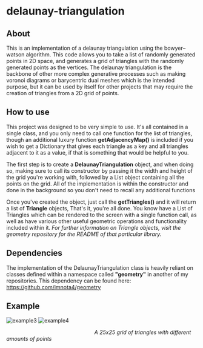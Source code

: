 # delaunay-triangulation
## About
This is an implementation of a delaunay triangulation using the bowyer–watson algorithm. This code allows you to take a list of randomly generated points in 2D space, and generates a grid of triangles with the randomly generated points as the vertices. The delaunay triangulation is the backbone of other more complex generative processes such as making voronoi diagrams or barycentric dual meshes which is the intended purpose, but it can be used by itself for other projects that may require the creation of triangles from a 2D grid of points. 

## How to use
This project was designed to be very simple to use. It's all contained in a single class, and you only need to call one function for the list of triangles, though an additional luxury function **getAdjacencyMap()** is included if you wish to get a Dictionary that gives each triangle as a key and all triangles adjacent to it as a value, if that is something that would be helpful to you.

The first step is to create a **DelaunayTriangulation** object, and when doing so, making sure to call its constructor by passing it the width and height of the grid you're working with, followed by a List object containing all the points on the grid. All of the implementation is within the constructor and done in the background so you don't need to recall any additional functions

Once you've created the object, just call the **getTriangles()** and it will return a list of **Triangle** objects, That's it, you're all done. You know have a List of Triangles which can be rendered to the screen with a single function call, as well as have various other useful geometric operations and functionality included within it. 
*For further information on Triangle objects, visit the geometry repository for the README of that particular library.*

## Dependencies
The implementation of the DelaunayTriangulation class is heavily reliant on classes defined within a namespace called **"geometry"** in another of my repositories. This dependency can be found here: https://github.com/imnota4/geometry

## Example

![example3](https://github.com/imnota4/delaunay-triangulation/assets/4397050/a6f88951-d313-4700-8d9e-09c57659f14b)
![example4](https://github.com/imnota4/delaunay-triangulation/assets/4397050/e0333855-b7bc-48c7-9496-0bb70f365378)

$~~~~~~~~~~~~~~~~~~~~~~~~~~~~~~~~~~~~~~~~~~~~~~~~~~~~~~~~~~~$*A 25x25 grid of triangles with different amounts of points* $~~~~~~~~$

